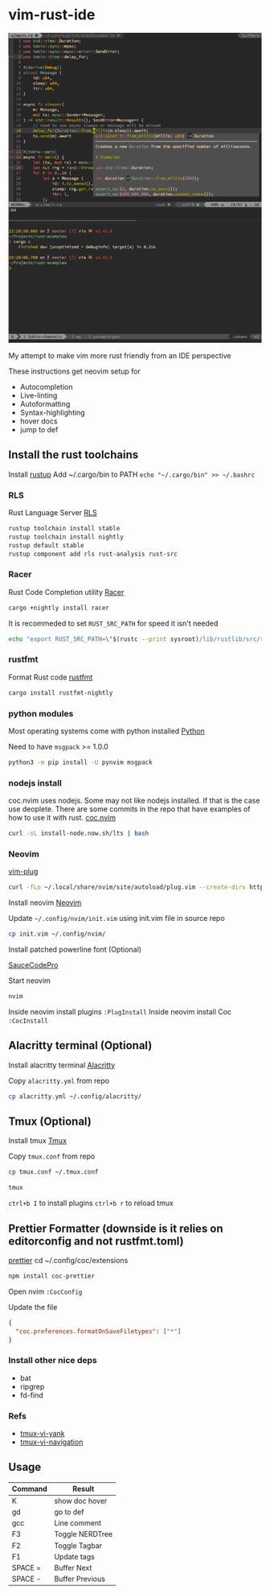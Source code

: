 # vim-rust-ide

![Alt text](https://github.com/casonadams/nvim-rust-ide/blob/master/nvim-rust-preview.png?raw=true "Title")

My attempt to make vim more rust friendly from an IDE perspective

These instructions get neovim setup for

- Autocompletion
- Live-linting
- Autoformatting
- Syntax-highlighting
- hover docs
- jump to def

## Install the rust toolchains

Install [rustup](https://www.rust-lang.org/tools/install)
Add ~/.cargo/bin to PATH `echo "~/.cargo/bin" >> ~/.bashrc`

### RLS

Rust Language Server [RLS](https://github.com/rust-lang/rls)

```bash
rustup toolchain install stable
rustup toolchain install nightly
rustup default stable
rustup component add rls rust-analysis rust-src
```

### Racer

Rust Code Completion utility [Racer](https://github.com/racer-rust/racer)

```bash
cargo +nightly install racer
```

It is recommeded to set `RUST_SRC_PATH` for speed it isn't needed

```bash
echo "export RUST_SRC_PATH=\"$(rustc --print sysroot)/lib/rustlib/src/rust/src\"" >> ~/.bashrc
```

### rustfmt

Format Rust code [rustfmt](https://github.com/rust-lang/rustfmt)

```bash
cargo install rustfmt-nightly
```

### python modules

Most operating systems come with python installed
[Python](https://github.com/python/cpython)

Need to have `msgpack` >= 1.0.0

```bash
python3 -m pip install -U pynvim msgpack
```

### nodejs install

coc.nvim uses nodejs. Some may not like nodejs installed. If that is the case use deoplete. There are some commits in the repo that have examples of how to use it with rust.
[coc.nvim](https://github.com/neoclide/coc.nvim)

```bash
curl -sL install-node.now.sh/lts | bash
```

### Neovim

[vim-plug](https://github.com/junegunn/vim-plug)

```bash
curl -fLo ~/.local/share/nvim/site/autoload/plug.vim --create-dirs https://raw.githubusercontent.com/junegunn/vim-plug/master/plug.vim
```

Install neovim
[Neovim](https://github.com/neovim/neovim/wiki/Installing-Neovim)

Update `~/.config/nvim/init.vim` using init.vim file in source repo

```bash
cp init.vim ~/.config/nvim/
```

Install patched powerline font (Optional)

[SauceCodePro](https://github.com/ryanoasis/nerd-fonts/blob/master/patched-fonts/SourceCodePro/Regular/complete/Sauce%20Code%20Pro%20Nerd%20Font%20Complete%20Mono.ttf)

Start neovim

```bash
nvim
```

Inside neovim install plugins `:PlugInstall`
Inside neovim install Coc `:CocInstall`

## Alacritty terminal (Optional)

Install alacritty terminal
[Alacritty](https://github.com/alacritty/alacritty)

Copy `alacritty.yml` from repo

```bash
cp alacritty.yml ~/.config/alacritty/
```

## Tmux (Optional)

Install tmux
[Tmux](https://github.com/tmux/tmux)

Copy `tmux.conf` from repo

```bash
cp tmux.conf ~/.tmux.conf
```

```bash
tmux
```

`ctrl+b I` to install plugins
`ctrl+b r` to reload tmux

## Prettier Formatter (downside is it relies on editorconfig and not rustfmt.toml)

[prettier](https://github.com/neoclide/coc-prettier)
cd ~/.config/coc/extensions

```bash
npm install coc-prettier
```

Open nvim
`:CocConfig`

Update the file

```json
{
  "coc.preferences.formatOnSaveFiletypes": ["*"]
}
```

### Install other nice deps

- bat
- ripgrep
- fd-find

### Refs

- [tmux-vi-yank](https://github.com/casonadams/tmux-vi-yank)
- [tmux-vi-navigation](https://github.com/casonadams/tmux-vi-navigation)

## Usage

| Command | Result          |
| ------- | --------------- |
| K       | show doc hover  |
| gd      | go to def       |
| gcc     | Line comment    |
| F3      | Toggle NERDTree |
| F2      | Toggle Tagbar   |
| F1      | Update tags     |
| SPACE = | Buffer Next     |
| SPACE - | Buffer Previous |
